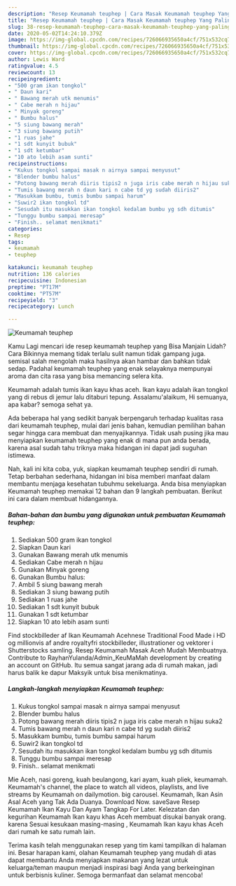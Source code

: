 ```yaml
---
description: "Resep Keumamah teuphep | Cara Masak Keumamah teuphep Yang Paling Enak"
title: "Resep Keumamah teuphep | Cara Masak Keumamah teuphep Yang Paling Enak"
slug: 38-resep-keumamah-teuphep-cara-masak-keumamah-teuphep-yang-paling-enak
date: 2020-05-02T14:24:10.379Z
image: https://img-global.cpcdn.com/recipes/726066935650a4cf/751x532cq70/keumamah-teuphep-foto-resep-utama.jpg
thumbnail: https://img-global.cpcdn.com/recipes/726066935650a4cf/751x532cq70/keumamah-teuphep-foto-resep-utama.jpg
cover: https://img-global.cpcdn.com/recipes/726066935650a4cf/751x532cq70/keumamah-teuphep-foto-resep-utama.jpg
author: Lewis Ward
ratingvalue: 4.5
reviewcount: 13
recipeingredient:
- "500 gram ikan tongkol"
- " Daun kari"
- " Bawang merah utk menumis"
- " Cabe merah n hijau"
- " Minyak goreng"
- " Bumbu halus"
- "5 siung bawang merah"
- "3 siung bawang putih"
- "1 ruas jahe"
- "1 sdt kunyit bubuk"
- "1 sdt ketumbar"
- "10 ato lebih asam sunti"
recipeinstructions:
- "Kukus tongkol sampai masak n airnya sampai menyusut"
- "Blender bumbu halus"
- "Potong bawang merah diiris tipis2 n juga iris cabe merah n hijau suka2"
- "Tumis bawang merah n daun kari n cabe td yg sudah diiris2"
- "Masukkam bumbu, tumis bumbu sampai harum"
- "Suwir2 ikan tongkol td"
- "Sesudah itu masukkan ikan tongkol kedalam bumbu yg sdh ditumis"
- "Tunggu bumbu sampai meresap"
- "Finish.. selamat menikmati"
categories:
- Resep
tags:
- keumamah
- teuphep

katakunci: keumamah teuphep 
nutrition: 136 calories
recipecuisine: Indonesian
preptime: "PT17M"
cooktime: "PT57M"
recipeyield: "3"
recipecategory: Lunch

---
```



![Keumamah teuphep](https://img-global.cpcdn.com/recipes/726066935650a4cf/751x532cq70/keumamah-teuphep-foto-resep-utama.jpg)

Kamu Lagi mencari ide resep keumamah teuphep yang Bisa Manjain Lidah? Cara Bikinnya memang tidak terlalu sulit namun tidak gampang juga. semisal salah mengolah maka hasilnya akan hambar dan bahkan tidak sedap. Padahal keumamah teuphep yang enak selayaknya mempunyai aroma dan cita rasa yang bisa memancing selera kita.

Keumamah adalah tumis ikan kayu khas aceh. Ikan kayu adalah ikan tongkol yang di rebus di jemur lalu ditaburi tepung. Assalamu&#39;alaikum, Hi semuanya, apa kabar? semoga sehat ya.

Ada beberapa hal yang sedikit banyak berpengaruh terhadap kualitas rasa dari keumamah teuphep, mulai dari jenis bahan, kemudian pemilihan bahan segar hingga cara membuat dan menyajikannya. Tidak usah pusing jika mau menyiapkan keumamah teuphep yang enak di mana pun anda berada, karena asal sudah tahu triknya maka hidangan ini dapat jadi suguhan istimewa.


Nah, kali ini kita coba, yuk, siapkan keumamah teuphep sendiri di rumah. Tetap berbahan sederhana, hidangan ini bisa memberi manfaat dalam membantu menjaga kesehatan tubuhmu sekeluarga. Anda bisa menyiapkan Keumamah teuphep memakai 12 bahan dan 9 langkah pembuatan. Berikut ini cara dalam membuat hidangannya.

<!--inarticleads1-->

##### Bahan-bahan dan bumbu yang digunakan untuk pembuatan Keumamah teuphep:

1. Sediakan 500 gram ikan tongkol
1. Siapkan  Daun kari
1. Gunakan  Bawang merah utk menumis
1. Sediakan  Cabe merah n hijau
1. Gunakan  Minyak goreng
1. Gunakan  Bumbu halus:
1. Ambil 5 siung bawang merah
1. Sediakan 3 siung bawang putih
1. Sediakan 1 ruas jahe
1. Sediakan 1 sdt kunyit bubuk
1. Gunakan 1 sdt ketumbar
1. Siapkan 10 ato lebih asam sunti


Find stockbilleder af Ikan Keumamah Acehnese Traditional Food Made i HD og millionvis af andre royaltyfri stockbilleder, illustrationer og vektorer i Shutterstocks samling. Resep Keumamah Masak Aceh Mudah Membuatnya. Contribute to RayhanYulanda/Admin_KeuMaMah development by creating an account on GitHub. Itu semua sangat jarang ada di rumah makan, jadi harus balik ke dapur Maksyik untuk bisa menikmatinya. 

<!--inarticleads2-->

##### Langkah-langkah menyiapkan Keumamah teuphep:

1. Kukus tongkol sampai masak n airnya sampai menyusut
1. Blender bumbu halus
1. Potong bawang merah diiris tipis2 n juga iris cabe merah n hijau suka2
1. Tumis bawang merah n daun kari n cabe td yg sudah diiris2
1. Masukkam bumbu, tumis bumbu sampai harum
1. Suwir2 ikan tongkol td
1. Sesudah itu masukkan ikan tongkol kedalam bumbu yg sdh ditumis
1. Tunggu bumbu sampai meresap
1. Finish.. selamat menikmati


Mie Aceh, nasi goreng, kuah beulangong, kari ayam, kuah pliek, keumamah. Keumamah&#39;s channel, the place to watch all videos, playlists, and live streams by Keumamah on dailymotion. big carousel. Keumamah, Ikan Asin Asal Aceh yang Tak Ada Duanya. Download Now. saveSave Resep Keumamah Ikan Kayu Dan Ayam Tangkap For Later. Kelezatan dan kegurihan Keumamah Ikan kayu khas Aceh membuat disukai banyak orang. karena Sesuai kesukaan masing-masing , Keumamah Ikan kayu khas Aceh dari rumah ke satu rumah lain. 

Terima kasih telah menggunakan resep yang tim kami tampilkan di halaman ini. Besar harapan kami, olahan Keumamah teuphep yang mudah di atas dapat membantu Anda menyiapkan makanan yang lezat untuk keluarga/teman maupun menjadi inspirasi bagi Anda yang berkeinginan untuk berbisnis kuliner. Semoga bermanfaat dan selamat mencoba!
